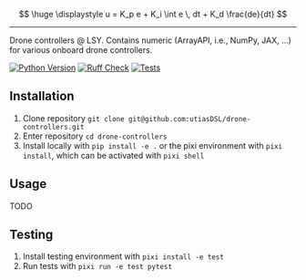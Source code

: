 $$
\huge \displaystyle u = K_p e + K_i \int e \, dt + K_d \frac{de}{dt}
$$

---

Drone controllers @ LSY. Contains numeric (ArrayAPI, i.e., NumPy, JAX, ...) for various onboard drone controllers.

[![Python Version]][Python Version URL] [![Ruff Check]][Ruff Check URL] [![Tests]][Tests URL]

[Python Version]: https://img.shields.io/badge/python-3.10+-blue.svg
[Python Version URL]: https://www.python.org

[Ruff Check]: https://github.com/utiasDSL/drone-controllers/actions/workflows/ruff.yml/badge.svg?style=flat-square
[Ruff Check URL]: https://github.com/utiasDSL/drone-controllers/actions/workflows/ruff.yml

[Tests]: https://github.com/utiasDSL/drone-controllers/actions/workflows/testing.yml/badge.svg
[Tests URL]: https://github.com/utiasDSL/drone-controllers/actions/workflows/testing.yml

## Installation

1. Clone repository `git clone git@github.com:utiasDSL/drone-controllers.git`
2. Enter repository `cd drone-controllers`
3. Install locally with `pip install -e .` or the pixi environment with `pixi install`, which can be activated with `pixi shell`


## Usage
TODO


## Testing
1. Install testing environment with `pixi install -e test`
1. Run tests with `pixi run -e test pytest`